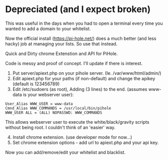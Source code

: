 # Depreciated (and I expect broken)

This was useful in the days when you had to open a terminal every time you wanted to add a domain to your whitelist.

Now the official install (https://pi-hole.net/) does a much better (and less hacky) job at managing your lists. So use that instead.

Quick and Dirty chrome Extenstion and API for PiHole.

Code is messy and proof of concept. I'll update if there is interest.

1. Put server/apiext.php on your pihole server. (Ie. /var/www/html/admin/)
2. Edit apiext.php for your paths (if non-default) and change the apikey (default is 123456789)
3. Edit /etc/sudoers (as root), Adding (3 lines) to the end. (assumes www-data is your webserver user):

```
User_Alias WWW_USER = www-data
Cmnd_Alias WWW_COMMANDS = /usr/local/bin/pihole
WWW_USER ALL = (ALL) NOPASSWD: WWW_COMMANDS
```
This allows webserver user to execute the white/black/gravity scripts without being root. I couldn't think of an 'easier' way.

4. Install chrome extension. (use developer mode for now...)
5. Set chrome extension options - add url to apiext.php and your api key.

Now you can add/remove/edit your whitelist and blacklist.





